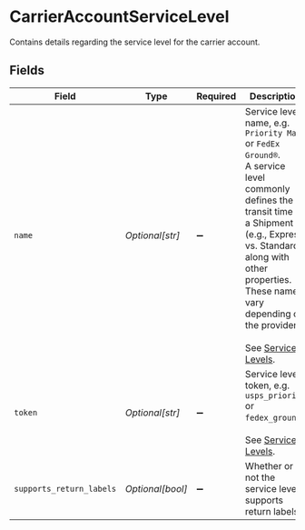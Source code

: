 # CarrierAccountServiceLevel

Contains details regarding the service level for the carrier account.


## Fields

| Field                                                                                                                                                                                                                                                                                           | Type                                                                                                                                                                                                                                                                                            | Required                                                                                                                                                                                                                                                                                        | Description                                                                                                                                                                                                                                                                                     | Example                                                                                                                                                                                                                                                                                         |
| ----------------------------------------------------------------------------------------------------------------------------------------------------------------------------------------------------------------------------------------------------------------------------------------------- | ----------------------------------------------------------------------------------------------------------------------------------------------------------------------------------------------------------------------------------------------------------------------------------------------- | ----------------------------------------------------------------------------------------------------------------------------------------------------------------------------------------------------------------------------------------------------------------------------------------------- | ----------------------------------------------------------------------------------------------------------------------------------------------------------------------------------------------------------------------------------------------------------------------------------------------- | ----------------------------------------------------------------------------------------------------------------------------------------------------------------------------------------------------------------------------------------------------------------------------------------------- |
| `name`                                                                                                                                                                                                                                                                                          | *Optional[str]*                                                                                                                                                                                                                                                                                 | :heavy_minus_sign:                                                                                                                                                                                                                                                                              | Service level name, e.g. `Priority Mail` or `FedEx Ground®`. <br/>A service level commonly defines the transit time of a Shipment (e.g., Express vs. Standard), along with other properties. <br/>These names vary depending on the provider.<br><br/>See <a href="#tag/Service-Levels">Service Levels</a>. | Priority Mail Express                                                                                                                                                                                                                                                                           |
| `token`                                                                                                                                                                                                                                                                                         | *Optional[str]*                                                                                                                                                                                                                                                                                 | :heavy_minus_sign:                                                                                                                                                                                                                                                                              | Service level token, e.g. `usps_priority` or `fedex_ground`.<br><br/>See <a href="#tag/Service-Levels">Service Levels</a>.                                                                                                                                                                      | usps_priority_express                                                                                                                                                                                                                                                                           |
| `supports_return_labels`                                                                                                                                                                                                                                                                        | *Optional[bool]*                                                                                                                                                                                                                                                                                | :heavy_minus_sign:                                                                                                                                                                                                                                                                              | Whether or not the service level supports return labels.                                                                                                                                                                                                                                        | true                                                                                                                                                                                                                                                                                            |